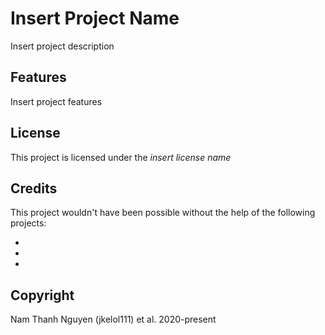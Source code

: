 # Insert Project Name

Insert project description

## Features

Insert project features

## License

This project is licensed under the *insert license name*

## Credits

This project wouldn't have been possible without the help of the following projects:

- 
- 
- 

## Copyright

Nam Thanh Nguyen (jkelol111) et al. 2020-present
